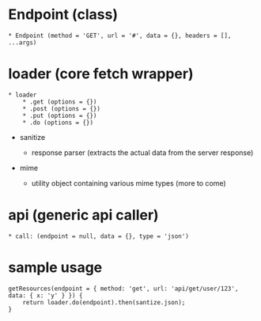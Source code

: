 #	Endpoint (class)

	* Endpoint (method = 'GET', url = '#', data = {}, headers = [], ...args)

#	loader (core fetch wrapper)

	* loader 
		* .get (options = {})
		* .post (options = {})
		* .put (options = {})
		* .do (options = {})
  
* sanitize
	- response parser (extracts the actual data from the server response)
  
* mime
   - utility object containing various mime types (more to come)

#	api (generic api caller)

	* call: (endpoint = null, data = {}, type = 'json')


#	sample usage
  	
	getResources(endpoint = { method: 'get', url: 'api/get/user/123', data: { x: 'y' } }) {
		return loader.do(endpoint).then(santize.json);
	}
